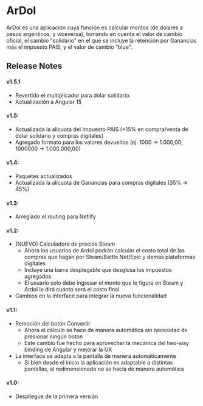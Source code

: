 # ArDol

ArDol es una aplicación cuya función es calcular montos (de dolares a pesos argentinos, y viceversa), tomando en cuenta el valor de cambio oficial, el cambio "solidario" en el que se incluye la retención por Ganancias más el impuesto PAIS, y el valor de cambio "blue".

## Release Notes

#### v1.5.1
- Revertido el multiplicador para dolar solidario.
- Actualización a Angular 15
#### v1.5:
- Actualizada la alícuota del Impuesto PAIS (+15% en compra/venta de dolar solidario y compras digitales)
- Agregado formato para los valores devueltos (ej. 1000 -> 1.000,00; 1000000 -> 1.000.000,00)
#### v1.4:
- Paquetes actualizados
- Actualizada la alícuota de Ganancias para compras digitales (35% => 45%)
#### v1.3:
- Arreglado el routing para Netlify
#### v1.2:
- (NUEVO) Calculadora de precios Steam
  - Ahora los usuarios de Ardol podrán calcular el costo total de las compras que hagan por Steam/Battle.Net/Epic y demas plataformas digitales
  - Incluye una barra desplegable que desglosa los impuestos agregados
  - El usuario solo debe ingresar el monto que le figura en Steam y Ardol le dirá cuánto será el costo final
- Cambios en la interface para integrar la nueva funcionalidad
#### v1.1:
- Remoción del botón Convertir
  - Ahora el cálculo se hace de manera automática sin necesidad de presionar ningún botón
  - Este cambio fue hecho para aprovechar la mecánica del two-way binding de Angular y mejorar la UX
- La interface se adapta a la pantalla de manera automáticamente
  - Si bien desde el inicio la aplicación es adaptable a distintas pantallas, el redimensionado no se hacía de manera automática
#### v1.0:
- Despliegue de la primera versión
